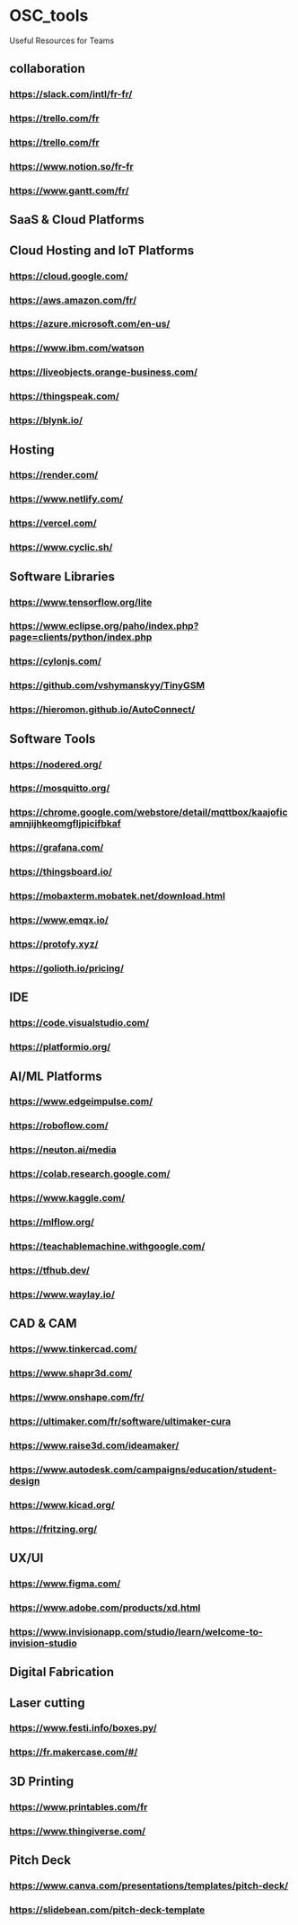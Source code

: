 # OSC_tools
Useful Resources for Teams

## **collaboration**
### https://slack.com/intl/fr-fr/
### https://trello.com/fr
### https://trello.com/fr
### https://www.notion.so/fr-fr
### https://www.gantt.com/fr/

## **SaaS & Cloud Platforms**

## **Cloud Hosting and IoT Platforms**
### https://cloud.google.com/
### https://aws.amazon.com/fr/
### https://azure.microsoft.com/en-us/
### https://www.ibm.com/watson
### https://liveobjects.orange-business.com/
### https://thingspeak.com/
### https://blynk.io/
## **Hosting**
### https://render.com/
### https://www.netlify.com/
### https://vercel.com/
### https://www.cyclic.sh/
## **Software Libraries**
### https://www.tensorflow.org/lite
### https://www.eclipse.org/paho/index.php?page=clients/python/index.php
### https://cylonjs.com/
### https://github.com/vshymanskyy/TinyGSM
### https://hieromon.github.io/AutoConnect/
## **Software Tools**
### https://nodered.org/
### https://mosquitto.org/
### https://chrome.google.com/webstore/detail/mqttbox/kaajoficamnjijhkeomgfljpicifbkaf
### https://grafana.com/
### https://thingsboard.io/
### https://mobaxterm.mobatek.net/download.html
### https://www.emqx.io/
### https://protofy.xyz/
### https://golioth.io/pricing/
## **IDE**
### https://code.visualstudio.com/
### https://platformio.org/
## **AI/ML Platforms**
### https://www.edgeimpulse.com/
### https://roboflow.com/
### https://neuton.ai/media
### https://colab.research.google.com/
### https://www.kaggle.com/
### https://mlflow.org/
### https://teachablemachine.withgoogle.com/
### https://tfhub.dev/
### https://www.waylay.io/
## **CAD & CAM**
### https://www.tinkercad.com/
### https://www.shapr3d.com/
### https://www.onshape.com/fr/
### https://ultimaker.com/fr/software/ultimaker-cura
### https://www.raise3d.com/ideamaker/
### https://www.autodesk.com/campaigns/education/student-design
### https://www.kicad.org/
### https://fritzing.org/
## **UX/UI**
### https://www.figma.com/
### https://www.adobe.com/products/xd.html
### https://www.invisionapp.com/studio/learn/welcome-to-invision-studio
## Digital Fabrication
## Laser cutting
### https://www.festi.info/boxes.py/
### https://fr.makercase.com/#/
## **3D Printing**
### https://www.printables.com/fr
### https://www.thingiverse.com/
## **Pitch Deck**
### https://www.canva.com/presentations/templates/pitch-deck/
### https://slidebean.com/pitch-deck-template

